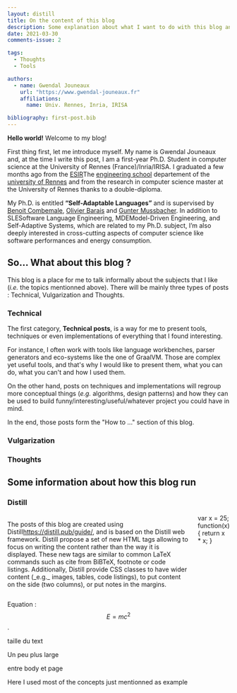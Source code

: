 ```yaml
---
layout: distill
title: On the content of this blog
description: Some explanation about what I want to do with this blog and how it is build
date: 2021-03-30
comments-issue: 2

tags:
  - Thoughts
  - Tools

authors:
  - name: Gwendal Jouneaux
    url: "https://www.gwendal-jouneaux.fr"
    affiliations:
      name: Univ. Rennes, Inria, IRISA

bibliography: first-post.bib
---
```



__Hello world!__ Welcome to my blog!

First thing first, let me introduce myself. 
My name is Gwendal Jouneaux and, at the time I write this post, I am a first-year Ph.D. Student in computer science at the University of Rennes (France)/Inria/IRISA. 
I graduated a few months ago from the <a href="https://esir.univ-rennes1.fr/en">ESIR</a><d-footnote>The <a href="https://esir.univ-rennes1.fr/en">engineering school</a> departement of the <a href="https://www.univ-rennes1.fr/">university of Rennes</a></d-footnote> and from the research in computer science master at the University of Rennes thanks to a double-diploma.

My Ph.D. is entitled **“Self-Adaptable Languages”** and is supervised by <a href="https://people.irisa.fr/Benoit.Combemale/" target="_blank">Benoit Combemale</a>, <a href="https://olivier.barais.fr/" target="_blank">Olivier Barais</a> and <a href="http://www.ece.mcgill.ca/~gmussb1/" target="_blank">Gunter Mussbacher</a>. 
In addition to SLE<d-footnote>Software Language Engineering</d-footnote>, MDE<d-footnote>Model-Driven Engineering</d-footnote>, and Self-Adaptive Systems, which are related to my Ph.D. subject, I’m also deeply interested in cross-cutting aspects of computer science like software performances and energy consumption.

## So... What about this blog ?

This blog is a place for me to talk informally about the subjects that I like (*i.e.* the topics mentionned above). 
There will be mainly three types of posts : Technical, Vulgarization and Thoughts.

### Technical

The first category, **Technical posts**, is a way for me to present tools, techniques or even implementations of everything that I found interesting.

For instance, I often work with tools like language workbenches, parser generators and eco-systems like the one of GraalVM.
Those are complex yet useful tools, and that's why I would like to present them, what you can do, what you can't and how I used them.

On the other hand, posts on techniques and implementations will regroup more conceptual things (*e.g.* algorithms, design patterns) and how they can be used to build funny/interesting/useful/whatever project you could have in mind.

In the end, those posts form the "How to ..." section of this blog.

### Vulgarization

### Thoughts

## Some information about how this blog run

### Distill


<div class="columns">
  <p class="l-body side">
  The posts of this blog are created using Distill<d-footnote><a href="https://distill.pub/guide/">https://distill.pub/guide/</a></d-footnote>, and is based on the Distill web framework<d-cite key="Distill_2020"></d-cite>.
  Distill propose a set of new HTML tags allowing to focus on writing the content rather than the way it is displayed. 
  These new tags are similar to common LaTeX commands such as cite from BiBTeX, footnote or code listings. 
  Additionally, Distill provide CSS classes to have wider content (_e.g._ images, tables, code listings), to put content on the side (two columns), or put notes in the margins.
  </p>

  <div class="l-body side">
    <d-code block language="javascript">
      var x = 25;
      function(x) {
        return x * x;
      }
    </d-code>
  </div>
</div>


Equation : $$ E = mc^2 $$.

<div class="l-body">
  <p>taille du text</p>
</div>

<div class="l-page">
  <p>Un peu plus large</p>
</div>

<div class="l-body-outset">
  <p>entre body et page</p>
</div>

<div class="l-gutter">
  <p>Here I used most of the concepts just mentionned as example</p>
</div>

<d-appendix>
